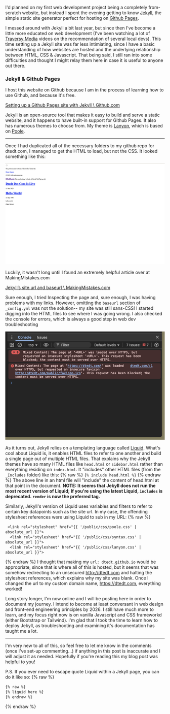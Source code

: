 
I'd planned on my first web development project being a completely from-scratch website, but instead I spent the evening getting to know [Jekyll](https://jekyllrb.com/), the simple static site generator perfect for hosting on [Github Pages](https://pages.github.com/). 

I messed around with Jekyll a bit last year, but since then I've become a little more educated on web development (I've been watching a lot of [Traversy Media](https://www.youtube.com/traversymedia) videos on the recommendation of several local devs). This time setting up a Jekyll site was far less intimiating, since I have a basic understanding of how websites are hosted and the underlying relationship between HTML, CSS & Javascript. That being said, I still ran into some difficulties and thought I might relay them here in case it is useful to anyone out there.

### Jekyll & Github Pages

I host this website on Github because I am in the process of learning how to use Github, and because it's free. 

[Setting up a Github Pages site with Jekyll \ Github.com](https://docs.github.com/en/pages/setting-up-a-github-pages-site-with-jekyll)

Jekyll is an open-source tool that makes it easy to build and serve a static website, and it happens to have built-in support for Github Pages. It also has numerous themes to choose from. My theme is [Lanyon](https://lanyon.getpoole.com/), which is based on [Poole](https://github.com/poole/poole).

---

Once I had duplicated all of the necessary folders to my github repo for dtedt.com, I managed to get the HTML to load, but not the CSS. It looked something like this:

![No CSS :(](/images/noCSS.png)

Luckily, it wasn't long until I found an extremely helpful article over at MakingMistakes.com

[Jekyll’s site.url and baseurl \ MakingMistakes.com](https://mademistakes.com/mastering-jekyll/site-url-baseurl/#absolute_url-filter)

Sure enough, I tried Inspecting the page and, sure enough, I was having problems with my links. However, omitting the `baseurl` section of `_config.yml` was not the solution-- my site was still sans-CSS! I started digging into the HTML files to see where I was going wrong. I also checked the console for errors, which is always a good step in web dev troubleshooting

![Always check the console...](/images/console1.png)

As it turns out, Jekyll relies on a templating language called [Liquid](https://shopify.github.io/liquid/?shpxid=88067a60-4D7E-432A-9F92-6B6E2E784719). What's cool about Liquid is, it enables HTML files to refer to one another and build a single page out of multiple HTML files. That explains why the Jekyll themes have so many HTML files like `head.html` or `sidebar.html` rather than everything residing on `index.html`. It "includes" other HTML files (from the `_Includes` folder) like this:
{% raw %}
`{% include head.html %}`
{% endraw %}
The above line in an html file will "include" the content of head.html at that point in the document. **NOTE: It seems that Jekyll does not run the most recent version of Liquid; If you're using the latest Liquid, `includes` is deprecated. `render` is now the preferred tag.**

Similarly, Jekyll's version of Liquid uses variables and filters to refer to certain key datapoints such as the site url. In my case, the offending stylesheet references were using Liquid to sub in my URL:
{% raw %}
```
 <link rel="stylesheet" href="{{ '/public/css/poole.css' | absolute_url }}">
  <link rel="stylesheet" href="{{ '/public/css/syntax.css' | absolute_url }}">
  <link rel="stylesheet" href="{{ '/public/css/lanyon.css' | absolute_url }}">
```
{% endraw %}
I thought that making my `url: dtedt.github.io` would be appropriate, since that is where all of this is hosted, but it seems that was somehow redirecting to an unsecured http://dtedt.com and halting the stylesheet references, which explains why my site was blank. Once I changed the url to my custom domain name, https://dtedt.com, everything worked!

Long story longer, I'm now online and I will be posting here in order to document my journey. I intend to become at least conversant in web design and front-end engineering principles by 2026. I still have much more to learn, and my focus right now is on vanilla Javascript and CSS frameworkd (either Bootstrap or Tailwind). I'm glad that I took the time to learn how to deploy Jekyll, as troubleshooting and examining it's documentation has taught me a lot.

---
I'm very new to all of this, so feel free to let me know in the comments (once I've set-up commenting...) if anything in this post is inaccurate and I will adjust it as needed. Hopefully if you're reading this my blog post was helpful to you!

P.S. If you ever need to escape quote Liquid within a Jekyll page, you can do it like so:
{% raw %}
```
{% raw %}
{% liquid here %}
{% endraw %}
```
{% endraw %}
